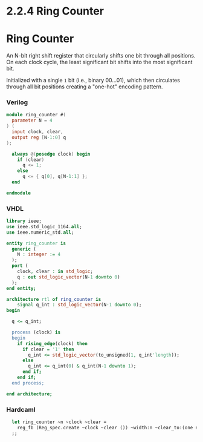 # 2.2.4 Ring Counter

# Ring Counter

An N-bit right shift register that circularly shifts one bit through all positions. On
each clock cycle, the least significant bit shifts into the most significant bit.

Initialized with a single `1` bit (i.e., binary 00...01), which then circulates through
all bit positions creating a "one-hot" encoding pattern.

### Verilog 

<!-- $MDX file=./hdl/ring_counter.v -->
```verilog
module ring_counter #(
  parameter N = 4
) (
  input clock, clear,
  output reg [N-1:0] q
);

  always @(posedge clock) begin
    if (clear)
      q <= 1;
    else
      q <= { q[0], q[N-1:1] };
  end 

endmodule
```

### VHDL

<!-- $MDX file=./hdl/ring_counter.vhd -->
```vhdl
library ieee;
use ieee.std_logic_1164.all;
use ieee.numeric_std.all;

entity ring_counter is
  generic (
    N : integer := 4
  );
  port (
    clock, clear : in std_logic;
    q : out std_logic_vector(N-1 downto 0)
  );
end entity;

architecture rtl of ring_counter is
    signal q_int : std_logic_vector(N-1 downto 0);
begin

  q <= q_int;

  process (clock) is
  begin
    if rising_edge(clock) then
      if clear = '1' then
        q_int <= std_logic_vector(to_unsigned(1, q_int'length));
      else
        q_int <= q_int(0) & q_int(N-1 downto 1);
      end if;
    end if;
  end process;

end architecture;
```

### Hardcaml

<!-- $MDX file=./lib/sequential_examples.ml,part=ring_counter -->
```ocaml
  let ring_counter ~n ~clock ~clear =
    reg_fb (Reg_spec.create ~clock ~clear ()) ~width:n ~clear_to:(one n) ~f:(rotr ~by:1)
  ;;
```
